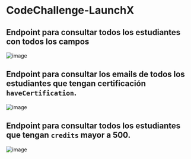 # CodeChallenge-LaunchX

## Endpoint para consultar todos los estudiantes con todos los campos
![image](https://user-images.githubusercontent.com/99354481/166125530-17920cba-7f7b-45fc-914c-2b727b092a34.png)

## Endpoint para consultar los emails de todos los estudiantes que tengan certificación `haveCertification`.
![image](https://user-images.githubusercontent.com/99354481/166125533-da0fe1d2-4eae-42e9-a1ac-d2c741c7fc9e.png)

## Endpoint para consultar todos los estudiantes que tengan `credits` mayor a 500.
![image](https://user-images.githubusercontent.com/99354481/166125544-bc826c6f-4b0a-4aea-ab27-555dfeb33513.png)
